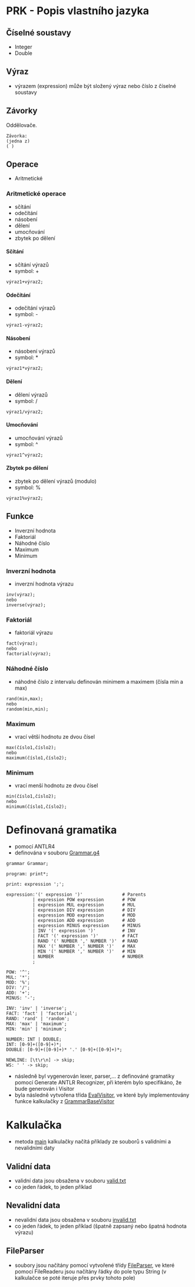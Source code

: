 # **PRK - Popis vlastního jazyka**
## **Číselné soustavy**
- Integer
- Double
## **Výraz**
- výrazem (expression) může být složený výraz nebo číslo z číselné soustavy
## **Závorky**
Oddělovače.
```
Závorka:
(jedna z)
( )
```
## **Operace**
- Aritmetické
### **Aritmetické operace**
- sčítání
- odečítání
- násobení
- dělení
- umocňování
- zbytek po dělení
#### **Sčítání**
- sčítání výrazů
- symbol: +
```
výraz1+výraz2;
```
#### **Odečítání**
- odečítání výrazů
- symbol: -
```
výraz1-výraz2;
```
#### **Násobení**
- násobení výrazů
- symbol: *
```
výraz1*výraz2;
```
#### **Dělení**
- dělení výrazů
- symbol: /
```
výraz1/výraz2;
```
#### **Umocňování**
- umocňování výrazů
- symbol: ^
```
výraz1^výraz2;
```
#### **Zbytek po dělení**
- zbytek po dělení výrazů (modulo)
- symbol: %
```
výraz1%výraz2;
```
## **Funkce**
- Inverzní hodnota
- Faktoriál
- Náhodné číslo
- Maximum
- Minimum
### **Inverzní hodnota**
- inverzní hodnota výrazu
```
inv(výraz);
nebo
inverse(výraz);
```
### **Faktoriál**
- faktoriál výrazu
```
fact(výraz);
nebo
factorial(výraz);
```
### **Náhodné číslo**
- náhodné číslo z intervalu definován minimem a maximem (čísla min a max)
```
rand(min,max);
nebo
random(min,min);
```
### **Maximum**
- vrací větší hodnotu ze dvou čísel
```
max(číslo1,číslo2);
nebo
maximum(číslo1,číslo2);
```
### **Minimum**
- vrací menší hodnotu ze dvou čísel
```
min(číslo1,číslo2);
nebo
minimum(číslo1,číslo2);
```
# **Definovaná gramatika**
- pomocí ANTLR4
- definována v souboru [Grammar.g4](https://github.com/kareldrnec/Gramatika/blob/main/src/main/java/Grammar.g4)
```
grammar Grammar;

program: print*;

print: expression ';';

expression:'(' expression ')'               # Parents
          | expression POW expression       # POW
          | expression MUL expression       # MUL
          | expression DIV expression       # DIV
          | expression MOD expression       # MOD
          | expression ADD expression       # ADD
          | expression MINUS expression     # MINUS
          | INV '(' expression ')'          # INV
          | FACT '(' expression ')'         # FACT
          | RAND '(' NUMBER ',' NUMBER ')'  # RAND
          | MAX '(' NUMBER ',' NUMBER ')'   # MAX
          | MIN '(' NUMBER ',' NUMBER ')'   # MIN
          | NUMBER                          # NUMBER
          ;

POW: '^';
MUL: '*';
MOD: '%';
DIV: '/';
ADD: '+';
MINUS: '-';

INV: 'inv' | 'inverse';
FACT: 'fact' | 'factorial';
RAND: 'rand' | 'random';
MAX: 'max' | 'maximum';
MIN: 'min' | 'minimum';

NUMBER: INT | DOUBLE;
INT: [0-9]+([0-9]+)*;
DOUBLE: [0-9]+([0-9]+)* '.' [0-9]+([0-9]+)*;

NEWLINE: [\t\r\n] -> skip;
WS: ' ' -> skip;
```
- následně byl vygenerován lexer, parser,... z definováné gramatiky pomocí Generate ANTLR Recognizer, při kterém bylo specifikáno, že bude generován i Visitor
- byla následně vytvořena třída [EvalVisitor](https://github.com/kareldrnec/Gramatika/blob/main/src/main/java/output/EvalVisitor.java), ve které byly implementovány funkce kalkulačky z [GrammarBaseVisitor](https://github.com/kareldrnec/Gramatika/blob/main/src/main/java/output/GrammarBaseVisitor.java)
# **Kalkulačka**
- metoda [main](https://github.com/kareldrnec/Gramatika/blob/main/src/main/java/output/Calculator.java) kalkulačky načítá příklady ze souborů s validními a nevalidními daty
## **Validní data**
- validní data jsou obsažena v souboru [valid.txt](https://github.com/kareldrnec/Gramatika/blob/main/src/main/files/valid.txt)
- co jeden řádek, to jeden příklad
## **Nevalidní data**
- nevalidní data jsou obsažena v souboru [invalid.txt](https://github.com/kareldrnec/Gramatika/blob/main/src/main/files/invalid.txt)
- co jeden řádek, to jeden příklad (špatně zapsaný nebo špatná hodnota výrazu)
## FileParser
- soubory jsou načítány pomocí vytvořené třídy [FileParser](https://github.com/kareldrnec/Gramatika/blob/main/src/main/java/output/FileParser.java), ve které pomocí FileReaderu jsou načítány řádky do pole typu String (v kalkulačce se poté iteruje přes prvky tohoto pole)
##
